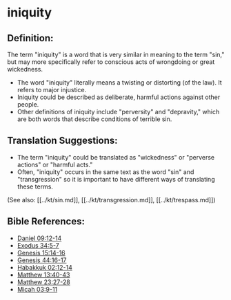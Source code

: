 # iniquity #

## Definition: ##

The term "iniquity" is a word that is very similar in meaning to the term "sin," but may more specifically refer to conscious acts of wrongdoing or great wickedness.

* The word "iniquity" literally means a twisting or distorting (of the law). It refers to major injustice.
* Iniquity could be described as deliberate, harmful actions against other people.
* Other definitions of iniquity include "perversity" and "depravity," which are both words that describe conditions of terrible sin.

## Translation Suggestions: ##

* The term "iniquity" could be translated as "wickedness" or "perverse actions" or "harmful acts."
* Often, "iniquity" occurs in the same text as the word "sin" and "transgression" so it is important to have different ways of translating these terms.

(See also: [[../kt/sin.md]], [[../kt/transgression.md]], [[../kt/trespass.md]])

## Bible References: ##

* [Daniel 09:12-14](en/tn/dan/help/09/12)
* [Exodus 34:5-7](en/tn/exo/help/34/05)
* [Genesis 15:14-16](en/tn/gen/help/15/14)
* [Genesis 44:16-17](en/tn/gen/help/44/16)
* [Habakkuk 02:12-14](en/tn/hab/help/02/12)
* [Matthew 13:40-43](en/tn/mat/help/13/40)
* [Matthew 23:27-28](en/tn/mat/help/23/27)
* [Micah 03:9-11](en/tn/mic/help/03/09)
